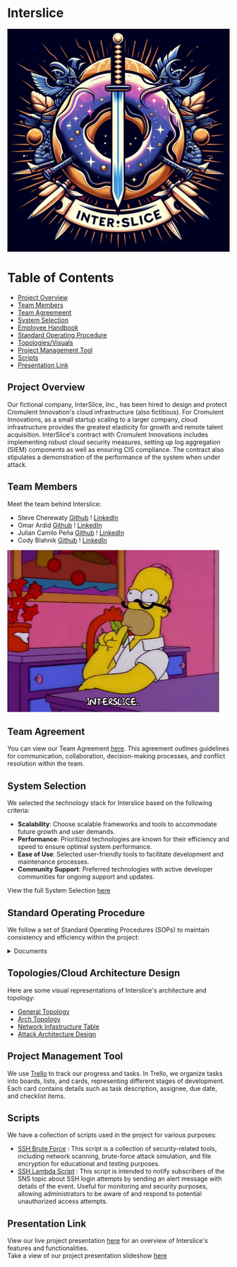 # Interslice
![Project Logo](https://github.com/Interslice-Inc/Interslice/blob/main/Files/Company_Logo/Interslice_Logo.jpeg)

Table of Contents
=================
<!--ts-->
  * [Project Overview](#project-overview)
  * [Team Members](#team-members)
  * [Team Agreemeent](#team-agreement)
  * [System Selection](#system-selection)
  * [Employee Handbook](#employee-handbook)
  * [Standard Operating Procedure](#standard-operating-procedure)
  * [Topologies/Visuals](#topologiesvisuals)
  * [Project Management Tool](#project-management-tool)
  * [Scripts](#scripts)
  * [Presentation Link](#presentation-link)
<!--te-->

## Project Overview
Our fictional company, InterSlice, Inc., has been hired to design and protect Cromulent Innovation's cloud infrastructure (also fictitious). For Cromulent Innovations, as a small startup scaling to a larger company, cloud infrastructure provides the greatest elasticity for growth and remote talent acquisition. InterSlice's contract with Cromulent Innovations includes implementing robust cloud security measures, setting up log aggregation (SIEM) components as well as ensuring CIS compliance.  The contract also stipulates a demonstration of the performance of the system when under attack. 

## Team Members
Meet the team behind Interslice:
* Steve Cherewaty [Github](https://github.com/SCherewaty) ! [LinkedIn](https://www.linkedin.com/in/steve-cherewaty-jr-b8727135/)
* Omar Ardid [Github](https://github.com/oardid) ! [LinkedIn](https://www.linkedin.com/in/ardidomar/)
* Julian Camilo Peña [Github](https://github.com/julianp91) ! [LinkedIn](https://www.linkedin.com/in/julian-pena-bb8643267/)
* Cody Blahnik [Github](https://github.com/Cody354) ! [LinkedIn](https://www.linkedin.com/in/cody-blahnik-/)

![ICQv](/Files/Company_Logo/ICQv.gif)


## Team Agreement
You can view our Team Agreement [here](/Files/PDF's_Files/Team_Agreement.pdf). This agreement outlines guidelines for communication, collaboration, decision-making processes, and conflict resolution within the team.

## System Selection
We selected the technology stack for Interslice based on the following criteria:
- **Scalability**: Choose scalable frameworks and tools to accommodate future growth and user demands.
- **Performance**: Prioritized technologies are known for their efficiency and speed to ensure optimal system performance.
- **Ease of Use**: Selected user-friendly tools to facilitate development and maintenance processes.
- **Community Support**: Preferred technologies with active developer communities for ongoing support and updates.

View the full System Selection [here](/Files/PDF's_Files/System_selection.pdf)


## Standard Operating Procedure
We follow a set of Standard Operating Procedures (SOPs) to maintain consistency and efficiency within the project:
<details>
<summary>Documents</summary>

  * [Compliance Documentation: Cloud Compliance](/Files/PDF's_Files/Cybersecurity_Compliance.pdf) 
  * [Cloud Security Incident Response Plan for Cromulent Innovations](/Files/PDF's_Files/Incident_Response_Plan.pdf) 

</details>
  
## Topologies/Cloud Architecture Design
Here are some visual representations of Interslice's architecture and topology:
* [General Topology](/Files/Company_Logo/General_TOP.drawio.png)
* [Arch Topology](/Files/Company_Logo/Arch_TOP.drawio.png)
* [Network Infastructure Table](Files/PDF's_Files/networkinfrastructure.pdf)
* [Attack Architecture Design](Files/PDF's_Files/AttackArchitectture.drawio.png)

## Project Management Tool
We use [Trello](https://trello.com/w/interslice2) to track our progress and tasks. In Trello, we organize tasks into boards, lists, and cards, representing different stages of development. Each card contains details such as task description, assignee, due date, and checklist items.

## Scripts
We have a collection of scripts used in the project for various purposes:
* [SSH Brute Force](/Files/Scripts/bruteforce.py) : This script is a collection of security-related tools, including network scanning, brute-force attack simulation, and file encryption for educational and testing purposes.
* [SSH Lambda Script](/Files/Scripts/SSHLambda.py) : This script is intended to notify subscribers of the SNS topic about SSH login attempts by sending an alert message with details of the event. Useful for monitoring and security purposes, allowing administrators to be aware of and respond to potential unauthorized access attempts.

## Presentation Link
View our live project presentation [here](https://zoom.us/rec/play/qTvQ0_XLpPA6Whj41MPtBK3cWpbVPZsa7g8ggtI63uKswoHHTxt1IMgbtz5Xbtg6xTzyRfM18IsIAYh8.70IZgwGRIXTUklh9?canPlayFromShare=true&from=share_recording_detail&continueMode=true&componentName=rec-play&originRequestUrl=https%3A%2F%2Fzoom.us%2Frec%2Fshare%2FSWynSdDfz0lfPqQ8ffyVXBo4pVy99BCs0YhXRMkj3hJBV3acIHjfJsSCnvr43Cxd.PLsEBRM0_BZsVXdV) for an overview of Interslice's features and functionalities.<br>
Take a view of our project presentation slideshow [here](/Files/PDF's_Files/InterSlice_Presentation.pdf)
